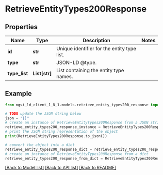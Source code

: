 # RetrieveEntityTypes200Response


## Properties

Name | Type | Description | Notes
------------ | ------------- | ------------- | -------------
**id** | **str** | Unique identifier for the entity type list.  | 
**type** | **str** | JSON-LD @type.  | 
**type_list** | **List[str]** | List containing the entity type names.  | 

## Example

```python
from ngsi_ld_client_1_8_1.models.retrieve_entity_types200_response import RetrieveEntityTypes200Response

# TODO update the JSON string below
json = "{}"
# create an instance of RetrieveEntityTypes200Response from a JSON string
retrieve_entity_types200_response_instance = RetrieveEntityTypes200Response.from_json(json)
# print the JSON string representation of the object
print(RetrieveEntityTypes200Response.to_json())

# convert the object into a dict
retrieve_entity_types200_response_dict = retrieve_entity_types200_response_instance.to_dict()
# create an instance of RetrieveEntityTypes200Response from a dict
retrieve_entity_types200_response_from_dict = RetrieveEntityTypes200Response.from_dict(retrieve_entity_types200_response_dict)
```
[[Back to Model list]](../README.md#documentation-for-models) [[Back to API list]](../README.md#documentation-for-api-endpoints) [[Back to README]](../README.md)



